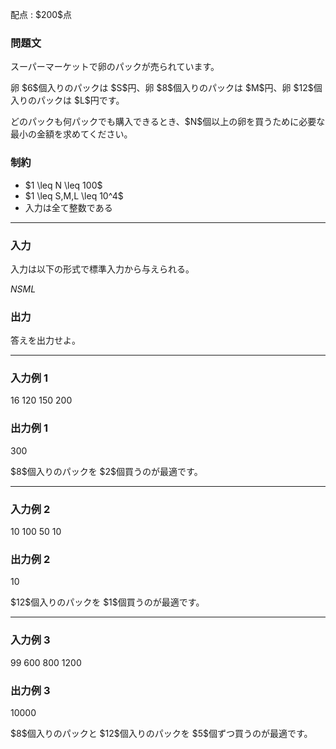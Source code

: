 
<div>

<span>

<span>

<p>
配点 : $200$点
</p>

<div>

<section>

### **問題文**

<p>
スーパーマーケットで卵のパックが売られています。
</p>

<p>
卵 $6$個入りのパックは $S$円、卵 $8$個入りのパックは $M$円、卵 $12$個入りのパックは $L$円です。
</p>

<p>
どのパックも何パックでも購入できるとき、$N$個以上の卵を買うために必要な最小の金額を求めてください。
</p>

</section>

</div>

<div>

<section>

### **制約**

<ul>

<li>
$1 \leq N \leq 100$
</li>

<li>
$1 \leq S,M,L \leq 10^4$
</li>

<li>
入力は全て整数である
</li>

</ul>

</section>

</div>

---

<div>

<div>

<section>

### **入力**

<p>
入力は以下の形式で標準入力から与えられる。
</p>

<div>

$N$$S$$M$$L$
</div>

</section>

</div>

<div>

<section>

### **出力**

<p>
答えを出力せよ。  
</p>

</section>

</div>

</div>

---

<div>

<section>

### **入力例 1**

<div>

16 120 150 200

</div>

</section>

</div>

<div>

<section>

### **出力例 1**

<div>

300

</div>

<p>
$8$個入りのパックを $2$個買うのが最適です。
</p>

</section>

</div>

---

<div>

<section>

### **入力例 2**

<div>

10 100 50 10

</div>

</section>

</div>

<div>

<section>

### **出力例 2**

<div>

10

</div>

<p>
$12$個入りのパックを $1$個買うのが最適です。
</p>

</section>

</div>

---

<div>

<section>

### **入力例 3**

<div>

99 600 800 1200

</div>

</section>

</div>

<div>

<section>

### **出力例 3**

<div>

10000

</div>

<p>
$8$個入りのパックと $12$個入りのパックを $5$個ずつ買うのが最適です。
</p>

</section>

</div>

</span>

</span>

</div>

